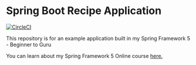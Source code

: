 # Spring Boot Recipe Application

[![CircleCI](https://dl.circleci.com/status-badge/img/gh/N-Harsha/spring5-recipe-app/tree/master.svg?style=svg)](https://dl.circleci.com/status-badge/redirect/gh/N-Harsha/spring5-recipe-app/tree/master)

This repository is for an example application built in my Spring Framework 5 - Beginner to Guru

You can learn about my Spring Framework 5 Online course [here.](https://go.springframework.guru/spring-framework-5-online-course)
